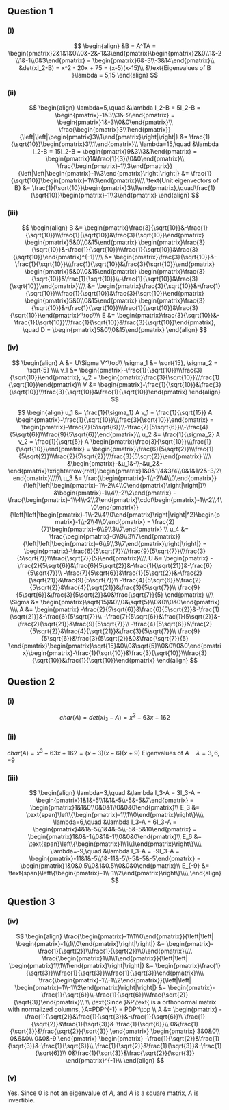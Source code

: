 ## Question 1
### (i)
$$
\begin{align}
&B = A^TA = \begin{pmatrix}2&1&1&0\\0&-2&-1&3\end{pmatrix}\begin{pmatrix}2&0\\1&-2\\1&-1\\0&3\end{pmatrix} = \begin{pmatrix}6&-3\\-3&14\end{pmatrix}\\
&det(xI_2-B) = x^2 - 20x + 75 = (x-5)(x-15)\\
&\text{Eigenvalues of B }\lambda = 5,15
\end{align}
$$

### (ii)
$$
\begin{align}
\lambda=5,\quad &\lambda I_2-B = 5I_2-B = \begin{pmatrix}-1&3\\3&-9\end{pmatrix} = \begin{pmatrix}1&-3\\0&0\end{pmatrix}\\
\frac{\begin{pmatrix}3\\1\end{pmatrix}}{\left|\left|\begin{pmatrix}3\\1\end{pmatrix}\right|\right|} &= \frac{1}{\sqrt{10}}\begin{pmatrix}3\\1\end{pmatrix}\\
\lambda=15,\quad &\lambda I_2-B = 15I_2-B = \begin{pmatrix}9&3\\3&1\end{pmatrix} = \begin{pmatrix}1&\frac{1}{3}\\0&0\end{pmatrix}\\
\frac{\begin{pmatrix}-1\\3\end{pmatrix}}{\left|\left|\begin{pmatrix}-1\\3\end{pmatrix}\right|\right|} &= \frac{1}{\sqrt{10}}\begin{pmatrix}-1\\3\end{pmatrix}\\\\
\text{Unit eigenvectors of B} &= \frac{1}{\sqrt{10}}\begin{pmatrix}3\\1\end{pmatrix},\quad\frac{1}{\sqrt{10}}\begin{pmatrix}-1\\3\end{pmatrix}
\end{align}
$$


### (iii)
$$
\begin{align}
B &= 
\begin{pmatrix}\frac{3}{\sqrt{10}}&-\frac{1}{\sqrt{10}}\\\frac{1}{\sqrt{10}}&\frac{3}{\sqrt{10}}\end{pmatrix}
\begin{pmatrix}5&0\\0&15\end{pmatrix}
\begin{pmatrix}\frac{3}{\sqrt{10}}&-\frac{1}{\sqrt{10}}\\\frac{1}{\sqrt{10}}&\frac{3}{\sqrt{10}}\end{pmatrix}^{-1}\\\\
&=
\begin{pmatrix}\frac{3}{\sqrt{10}}&-\frac{1}{\sqrt{10}}\\\frac{1}{\sqrt{10}}&\frac{3}{\sqrt{10}}\end{pmatrix}
\begin{pmatrix}5&0\\0&15\end{pmatrix}
\begin{pmatrix}\frac{3}{\sqrt{10}}&\frac{1}{\sqrt{10}}\\-\frac{1}{\sqrt{10}}&\frac{3}{\sqrt{10}}\end{pmatrix}\\\\
&=
\begin{pmatrix}\frac{3}{\sqrt{10}}&-\frac{1}{\sqrt{10}}\\\frac{1}{\sqrt{10}}&\frac{3}{\sqrt{10}}\end{pmatrix}
\begin{pmatrix}5&0\\0&15\end{pmatrix}
\begin{pmatrix}\frac{3}{\sqrt{10}}&-\frac{1}{\sqrt{10}}\\\frac{1}{\sqrt{10}}&\frac{3}{\sqrt{10}}\end{pmatrix}^\top\\\\
E &= \begin{pmatrix}\frac{3}{\sqrt{10}}&-\frac{1}{\sqrt{10}}\\\frac{1}{\sqrt{10}}&\frac{3}{\sqrt{10}}\end{pmatrix}, \quad D = \begin{pmatrix}5&0\\0&15\end{pmatrix}
\end{align}
$$

### (iv)

$$
\begin{align}
A &= U\Sigma V^\top\\
\sigma_1 &= \sqrt{15}, \sigma_2 = \sqrt{5}
\\\\
v_1 &= \begin{pmatrix}-\frac{1}{\sqrt{10}}\\\frac{3}{\sqrt{10}}\end{pmatrix}, v_2 = \begin{pmatrix}\frac{3}{\sqrt{10}}\\\frac{1}{\sqrt{10}}\end{pmatrix}\\
V &= \begin{pmatrix}-\frac{1}{\sqrt{10}}&\frac{3}{\sqrt{10}}\\\frac{3}{\sqrt{10}}&\frac{1}{\sqrt{10}}\end{pmatrix}
\end{align}
$$

<div style="page-break-after: always;"></div>

$$
\begin{align}
u_1 &= \frac{1}{\sigma_1} A v_1 = \frac{1}{\sqrt{15}} A \begin{pmatrix}-\frac{1}{\sqrt{10}}\\\frac{3}{\sqrt{10}}\end{pmatrix} = \begin{pmatrix}-\frac{2}{5\sqrt{6}}\\-\frac{7}{5\sqrt{6}}\\-\frac{4}{5\sqrt{6}}\\\frac{9}{5\sqrt{6}}\end{pmatrix}\\
u_2 &= \frac{1}{\sigma_2} A v_2 = \frac{1}{\sqrt{5}} A \begin{pmatrix}\frac{3}{\sqrt{10}}\\\frac{1}{\sqrt{10}}\end{pmatrix} = \begin{pmatrix}\frac{6}{5\sqrt{2}}\\\frac{1}{5\sqrt{2}}\\\frac{2}{5\sqrt{2}}\\\frac{3}{5\sqrt{2}}\end{pmatrix}
\\\\
&\begin{pmatrix}-&u_1&-\\-&u_2&-\end{pmatrix}\xrightarrow{rref}\begin{pmatrix}1&0&1/4&3/4\\0&1&1/2&-3/2\end{pmatrix}\\\\\\
u_3 &= \frac{\begin{pmatrix}-1\\-2\\4\\0\end{pmatrix}}{\left|\left|\begin{pmatrix}-1\\-2\\4\\0\end{pmatrix}\right|\right|}\\
&\begin{pmatrix}-1\\4\\-2\\2\end{pmatrix} - \frac{\begin{pmatrix}-1\\4\\-2\\2\end{pmatrix}\cdot\begin{pmatrix}-1\\-2\\4\\0\end{pmatrix}}{\left|\left|\begin{pmatrix}-1\\-2\\4\\0\end{pmatrix}\right|\right|^2}\begin{pmatrix}-1\\-2\\4\\0\end{pmatrix} = \frac{2}{7}\begin{pmatrix}-6\\9\\3\\7\end{pmatrix} \\
u_4 &= \frac{\begin{pmatrix}-6\\9\\3\\7\end{pmatrix}}{\left|\left|\begin{pmatrix}-6\\9\\3\\7\end{pmatrix}\right|\right|} = \begin{pmatrix}-\frac{6}{5\sqrt{7}}\\\frac{9}{5\sqrt{7}}\\\frac{3}{5\sqrt{7}}\\\frac{\sqrt{7}}{5}\end{pmatrix}\\\\
U &= \begin{pmatrix}
-\frac{2}{5\sqrt{6}}&\frac{6}{5\sqrt{2}}&-\frac{1}{\sqrt{21}}&-\frac{6}{5\sqrt{7}}\\
-\frac{7}{5\sqrt{6}}&\frac{1}{5\sqrt{2}}&-\frac{2}{\sqrt{21}}&\frac{9}{5\sqrt{7}}\\
-\frac{4}{5\sqrt{6}}&\frac{2}{5\sqrt{2}}&\frac{4}{\sqrt{21}}&\frac{3}{5\sqrt{7}}\\
\frac{9}{5\sqrt{6}}&\frac{3}{5\sqrt{2}}&0&\frac{\sqrt{7}}{5}
\end{pmatrix}
\\\\
\Sigma &= \begin{pmatrix}\sqrt{15}&0\\0&\sqrt{5}\\0&0\\0&0\end{pmatrix}
\\\\
A &= \begin{pmatrix}
-\frac{2}{5\sqrt{6}}&\frac{6}{5\sqrt{2}}&-\frac{1}{\sqrt{21}}&-\frac{6}{5\sqrt{7}}\\
-\frac{7}{5\sqrt{6}}&\frac{1}{5\sqrt{2}}&-\frac{2}{\sqrt{21}}&\frac{9}{5\sqrt{7}}\\
-\frac{4}{5\sqrt{6}}&\frac{2}{5\sqrt{2}}&\frac{4}{\sqrt{21}}&\frac{3}{5\sqrt{7}}\\
\frac{9}{5\sqrt{6}}&\frac{3}{5\sqrt{2}}&0&\frac{\sqrt{7}}{5}
\end{pmatrix}\begin{pmatrix}\sqrt{15}&0\\0&\sqrt{5}\\0&0\\0&0\end{pmatrix}\begin{pmatrix}-\frac{1}{\sqrt{10}}&\frac{3}{\sqrt{10}}\\\frac{3}{\sqrt{10}}&\frac{1}{\sqrt{10}}\end{pmatrix}
\end{align}
$$


<div style="page-break-after: always;"></div>

## Question 2

### (i)
$$
char(A) = det(xI_3-A) = x^3-63x+162
$$
### (ii)
$char(A) = x^3-63x+162 = (x-3)(x-6)(x+9)$
$\text{Eigenvalues of }A\quad \lambda = 3,6,-9$
### (iii)
$$
\begin{align}
\lambda=3,\quad &\lambda I_3-A = 3I_3-A = \begin{pmatrix}1&1&-5\\1&1&-5\\-5&-5&7\end{pmatrix} = \begin{pmatrix}1&1&0\\0&0&1\\0&0&0\end{pmatrix}\\
E_3 &= \text{span}\left\{\begin{pmatrix}-1\\1\\0\end{pmatrix}\right\}\\\\
\lambda=6,\quad &\lambda I_3-A = 6I_3-A = \begin{pmatrix}4&1&-5\\1&4&-5\\-5&-5&10\end{pmatrix} = \begin{pmatrix}1&0&-1\\0&1&-1\\0&0&0\end{pmatrix}\\
E_6 &= \text{span}\left\{\begin{pmatrix}1\\1\\1\end{pmatrix}\right\}\\\\
\lambda=-9,\quad &\lambda I_3-A = -9I_3-A = \begin{pmatrix}-11&1&-5\\1&-11&-5\\-5&-5&-5\end{pmatrix} = \begin{pmatrix}1&0&0.5\\0&1&0.5\\0&0&0\end{pmatrix}\\
E_{-9} &= \text{span}\left\{\begin{pmatrix}-1\\-1\\2\end{pmatrix}\right\}\\\\
\end{align}
$$

## Question 3
### (iv)
$$
\begin{align}
\frac{\begin{pmatrix}-1\\1\\0\end{pmatrix}}{\left|\left|
\begin{pmatrix}-1\\1\\0\end{pmatrix}\right|\right|} &= \begin{pmatrix}-\frac{1}{\sqrt{2}}\\\frac{1}{\sqrt{2}}\\0\end{pmatrix}\\\\
\frac{\begin{pmatrix}1\\1\\1\end{pmatrix}}{\left|\left|
\begin{pmatrix}1\\1\\1\end{pmatrix}\right|\right|} &= \begin{pmatrix}\frac{1}{\sqrt{3}}\\\frac{1}{\sqrt{3}}\\\frac{1}{\sqrt{3}}\end{pmatrix}\\\\
\frac{\begin{pmatrix}-1\\-1\\2\end{pmatrix}}{\left|\left|
\begin{pmatrix}-1\\-1\\2\end{pmatrix}\right|\right|} &= \begin{pmatrix}-\frac{1}{\sqrt{6}}\\-\frac{1}{\sqrt{6}}\\\frac{\sqrt{2}}{\sqrt{3}}\end{pmatrix}\\
\\
\text{Since }&P\text{ is a orthonormal matrix with normalized columns, }A=PDP^{-1} = PDP^\top
\\
A &= 
\begin{pmatrix}
-\frac{1}{\sqrt{2}}&\frac{1}{\sqrt{3}}&-\frac{1}{\sqrt{6}}\\
\frac{1}{\sqrt{2}}&\frac{1}{\sqrt{3}}&-\frac{1}{\sqrt{6}}\\
0&\frac{1}{\sqrt{3}}&\frac{\sqrt{2}}{\sqrt{3}}
\end{pmatrix}
\begin{pmatrix}
3&0&0\\
0&6&0\\
0&0&-9
\end{pmatrix}
\begin{pmatrix}
-\frac{1}{\sqrt{2}}&\frac{1}{\sqrt{3}}&-\frac{1}{\sqrt{6}}\\
\frac{1}{\sqrt{2}}&\frac{1}{\sqrt{3}}&-\frac{1}{\sqrt{6}}\\
0&\frac{1}{\sqrt{3}}&\frac{\sqrt{2}}{\sqrt{3}}
\end{pmatrix}^{-1}\\
\end{align}
$$

### (v)

Yes. Since $0$ is not an eigenvalue of $A$, and $A$ is a square matrix, $A$ is invertible.

